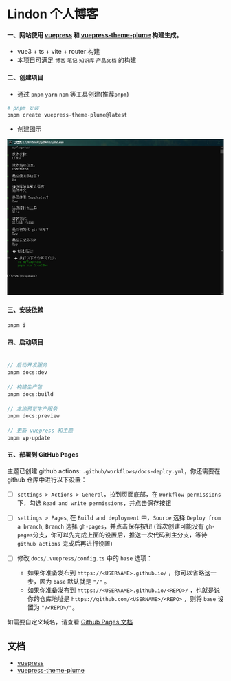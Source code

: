 # Lindon 个人博客

#### 一、网站使用 [vuepress](https://vuepress.vuejs.org/) 和 [vuepress-theme-plume](https://github.com/pengzhanbo/vuepress-theme-plume) 构建生成。


- vue3 + ts + vite + router 构建
- 本项目可满足 `博客` `笔记` `知识库` `产品文档` 的构建

#### 二、创建项目

- 通过 `pnpm` `yarn` `npm` 等工具创建(推荐`pnpm`) 

```sh
# pnpm 安装
pnpm create vuepress-theme-plume@latest

```
- 创建图示

![用命令安装](img.png)

####  三、安装依赖

```js
pnpm i
```

####  四、启动项目

```js

// 启动开发服务
pnpm docs:dev

// 构建生产包
pnpm docs:build

// 本地预览生产服务
pnpm docs:preview

// 更新 vuepress 和主题
pnpm vp-update
```

####  五、部署到 GitHub Pages

主题已创建 github actions: `.github/workflows/docs-deploy.yml`，你还需要在 github 仓库中进行以下设置：

- [ ] `settings > Actions > General`，拉到页面底部，在 `Workflow permissions` 下，勾选 `Read and write permissions`，并点击保存按钮

- [ ] `settings > Pages`, 在 `Build and deployment` 中，`Source` 选择 `Deploy from a branch`, `Branch` 选择 `gh-pages`，并点击保存按钮
  (首次创建可能没有 `gh-pages`分支，你可以先完成上面的设置后，推送一次代码到主分支，等待 `github actions` 完成后再进行设置)

- [ ] 修改 `docs/.vuepress/config.ts` 中的 `base` 选项：
  - 如果你准备发布到 `https://<USERNAME>.github.io/` ，你可以省略这一步，因为 `base` 默认就是 `"/"` 。
  - 如果你准备发布到 `https://<USERNAME>.github.io/<REPO>/` ，也就是说你的仓库地址是 `https://github.com/<USERNAME>/<REPO>` ，则将 `base` 设置为 `"/<REPO>/"`。

如需要自定义域名，请查看 [Github Pages 文档](https://docs.github.com/zh/pages/configuring-a-custom-domain-for-your-github-pages-site/about-custom-domains-and-github-pages)

## 文档

- [vuepress](https://vuepress.vuejs.org/)
- [vuepress-theme-plume](https://theme-plume.vuejs.press/)